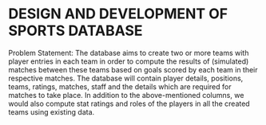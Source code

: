 # DESIGN AND DEVELOPMENT OF SPORTS DATABASE

Problem Statement:
The database aims to create two or more teams with player entries in each team in order to compute the results of (simulated) matches between these teams based on goals scored by each team in their respective matches. The database will contain player details, positions, teams, ratings, matches, staff and the details which are required for matches to take place. In addition to the above-mentioned columns, we would also compute stat ratings and roles of the players in all the created teams using existing data.